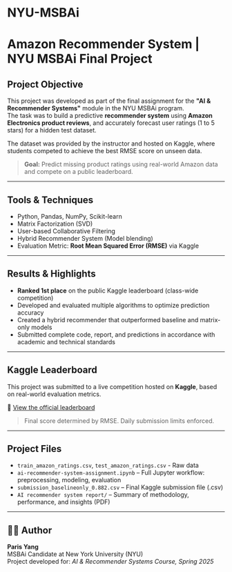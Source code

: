 # NYU-MSBAi

# Amazon Recommender System | NYU MSBAi Final Project

## Project Objective
This project was developed as part of the final assignment for the **"AI & Recommender Systems"** module in the NYU MSBAi program.  
The task was to build a predictive **recommender system** using **Amazon Electronics product reviews**, and accurately forecast user ratings (1 to 5 stars) for a hidden test dataset.

The dataset was provided by the instructor and hosted on Kaggle, where students competed to achieve the best RMSE score on unseen data.

> **Goal:** Predict missing product ratings using real-world Amazon data and compete on a public leaderboard.

---

## Tools & Techniques
- Python, Pandas, NumPy, Scikit-learn
- Matrix Factorization (SVD)
- User-based Collaborative Filtering
- Hybrid Recommender System (Model blending)
- Evaluation Metric: **Root Mean Squared Error (RMSE)** via Kaggle

---

## Results & Highlights
- **Ranked 1st place** on the public Kaggle leaderboard (class-wide competition)
- Developed and evaluated multiple algorithms to optimize prediction accuracy
- Created a hybrid recommender that outperformed baseline and matrix-only models
- Submitted complete code, report, and predictions in accordance with academic and technical standards

---

## Kaggle Leaderboard
This project was submitted to a live competition hosted on **Kaggle**, based on real-world evaluation metrics.

🔗 [View the official leaderboard](https://www.kaggle.com/competitions/2025-msb-ai-ai-recommender-systems/leaderboard)

> Final score determined by RMSE. Daily submission limits enforced.

---

## Project Files
- `train_amazon_ratings.csv`, `test_amazon_ratings.csv` - Raw data
- `ai-recommender-system-assignment.ipynb` – Full Jupyter workflow: preprocessing, modeling, evaluation
- `submission_baselineonly_0.882.csv` – Final Kaggle submission file (.csv)
- `AI recommender system report/` – Summary of methodology, performance, and insights (PDF)

---

## 👩‍💻 Author
**Paris Yang**  
MSBAi Candidate at New York University (NYU)  
Project developed for: _AI & Recommender Systems Course, Spring 2025_
